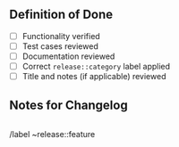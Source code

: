 <!--
Release Merge Request Template

This template is to be used when a change will affect the functionality of DAML.
This includes changes that add new features, fix existing features, update or
enhance existing features, or remove features that are no longer supported.

On merge, the title of the merge request will be used as the changelog entry
representing the change, so ensure the title is clear and concise.
-->

## Definition of Done

- [ ] Functionality verified
- [ ] Test cases reviewed
- [ ] Documentation reviewed
- [ ] Correct `release::category` label applied
- [ ] Title and notes (if applicable) reviewed

<!-- 
Any additional notes to include with the changelog entry should be included
in the code block below. Avoid adding complex formatting.
-->
## Notes for Changelog
```
```

/label ~release::feature